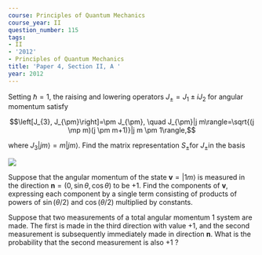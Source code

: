 ```yaml
---
course: Principles of Quantum Mechanics
course_year: II
question_number: 115
tags:
- II
- '2012'
- Principles of Quantum Mechanics
title: 'Paper 4, Section II, A '
year: 2012
---
```




Setting $\hbar=1$, the raising and lowering operators $J_{\pm}=J_{1} \pm i J_{2}$ for angular momentum satisfy

$$\left[J_{3}, J_{\pm}\right]=\pm J_{\pm}, \quad J_{\pm}|j m\rangle=\sqrt{(j \mp m)(j \pm m+1)}|j m \pm 1\rangle,$$

where $J_{3}|j m\rangle=m|j m\rangle$. Find the matrix representation $S_{\pm}$for $J_{\pm}$in the basis

![](https://cdn.mathpix.com/cropped/2022_04_28_d0a5fb9b22a08c93f574g-074.jpg?height=34&width=870&top_left_y=455&top_left_x=219)

Suppose that the angular momentum of the state $\mathbf{v}=|1 m\rangle$ is measured in the direction $\mathbf{n}=(0, \sin \theta, \cos \theta)$ to be $+1$. Find the components of $\mathbf{v}$, expressing each component by a single term consisting of products of powers of $\sin (\theta / 2)$ and $\cos (\theta / 2)$ multiplied by constants.

Suppose that two measurements of a total angular momentum 1 system are made. The first is made in the third direction with value $+1$, and the second measurement is subsequently immediately made in direction $\mathbf{n}$. What is the probability that the second measurement is also $+1$ ?